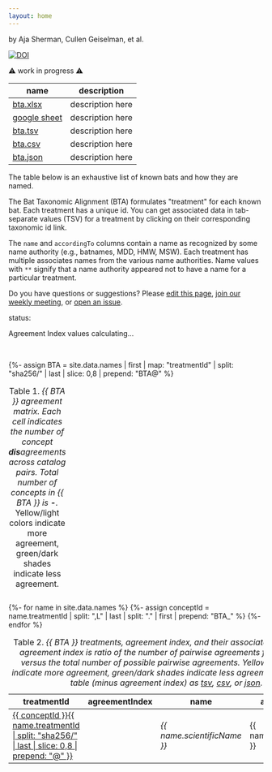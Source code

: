 ```yaml
---
layout: home
---
```

by Aja Sherman, Cullen Geiselman, et al. 

[![DOI](https://zenodo.org/badge/DOI/10.5281/zenodo.7915722.svg)](https://doi.org/10.5281/zenodo.7915722) 

⚠️  work in progress ⚠️

 name | description 
 ---  | ---
 [bta.xlsx](./bta.xlsx) | description here
 [google sheet](https://docs.google.com/spreadsheets/d/1JSIr4GJX26LnF6WEl_jvrP6eAiRJc32XbIseeC_Y9DM/) | description here
 [bta.tsv](./bta.tsv) | description here
 [bta.csv](./bta.csv) | description here
 [bta.json](./bta.json) | description here


The table below is an exhaustive list of known bats and how they are named.

The Bat Taxonomic Alignment (BTA) formulates "treatment" for each known bat. Each treatment has a unique id. You can get associated data in tab-separate values (TSV) for a treatment by clicking on their corresponding taxonomic id link. 

The `name` and `accordingTo` columns contain a name as recognized by some name authority (e.g., batnames, MDD, HMW, MSW). Each treatment has multiple associates names from the various name authorities. Name values with `**` signify that a name authority appeared not to have a name for a particular treatment.

Do you have questions or suggestions? Please [edit this page](https://github.com/jhpoelen/bat-taxonomic-alignment/edit/main/index.md), [join our weekly meeting](https://globalbioticinteractions.org/covid19), or [open an issue](https://github.com/jhpoelen/bat-taxonomic-alignment/issues/new).


<bold>status:</bold><div id="status">Agreement Index values calculating...</div>

<br/>

{%- assign BTA = site.data.names | first | map: "treatmentId" | split: "sha256/" | last | slice: 0,8 | prepend: "BTA@" %}

<table><caption>Table 1. <em>{{ BTA }} agreement matrix. Each cell indicates the number of concept <b>dis</b>agreements across catalog pairs. Total number of concepts in {{ BTA }} is <b><span id="totalConcepts">-</span></b>.</em> Yellow/light colors indicate more agreement, green/dark shades indicate less agreement.</caption><thead id="matrixHeader"></thead><tbody id="matrix"></tbody></table>



<table>
  <caption>Table 2. <em>{{ BTA }} treatments, agreement index, and their associated names. The agreement index is ratio of the number of pairwise agreements for a concept versus the total number of possible pairwise agreements. Yellow/light colors indicate more agreement, green/dark shades indicate less agreement. Download table (minus agreement index) as <a href="https://raw.githubusercontent.com/jhpoelen/bat-taxonomic-alignment/main/_data/names.tsv">tsv</a>, <a href="https://raw.githubusercontent.com/jhpoelen/bat-taxonomic-alignment/main/_data/names.csv">csv</a>, or <a href="https://raw.githubusercontent.com/jhpoelen/bat-taxonomic-alignment/main/_data/names.json">json</a>.</em></caption>
  <thead><th>treatmentId</th><th>agreementIndex</th><th>name</th><th>accordingTo</th></thead>
  <tbody>
{%- for name in site.data.names %}
{%- assign conceptId = name.treatmentId | split: ",L" | last | split: "." | first | prepend: "BTA_" %}
    <tr>
<td><a href="{{ name.treatmentId }}">{{ conceptId }}{{ name.treatmentId | split: "sha256/" | last | slice: 0,8 | prepend: "@" }}</a></td><td> <div class="{{ conceptId }}"/></td><td> <em>{{ name.scientificName }}</em></td><td> {{ name.accordingTo }}</td>
    </tr>
{%- endfor %}
  </tbody>
</table>

<script src="assets/js/viridis.js"></script>

<script>

  var concepts = {{ site.data.names-wide | jsonify }};

  document.querySelector("#totalConcepts").textContent = concepts.length;

  var matchesTotal = {};
  var mismatchesTotal = {};
 
  const applyColorsForIndex = function(elem, agreementIndex) { 
    elem.setAttribute("style", "text-align: center; background: " + viridis(agreementIndex) + "; color: " + (agreementIndex > 0.75 ? "black" : "white") + ";"); 
  }
 
  var agreementIndex = concepts.forEach(function(concept) {
    const catalogNames = Object
        .keys(concept)
        .filter(function(key) { return key.match(/^Name.*/) != null; })
        .sort();
    
    const matches = [];
    for (var i = 0; i < catalogNames.length; i++) {
      for (var j = i+1; j < catalogNames.length; j++) {  
        const nameA = concept[catalogNames[i]];
        const nameB = concept[catalogNames[j]];
        const agreementValue =  nameA === nameB ? 1 : 0;
        matches.push(agreementValue);
        const totalKey = catalogNames[i] + '*' + catalogNames[j]; 
        matchesTotal[totalKey] = (matchesTotal[totalKey] | 0) + agreementValue;
        mismatchesTotal[totalKey] = (mismatchesTotal[totalKey] | 0) + (1 - agreementValue);
      }
    }
    const nameAgreementIndex = 1.0 * matches.reduce(function(item, accum) { return item + accum; }, 0) / matches.length;

    const conceptId = concept.treatmentId.match(/(.*)(L)(?<conceptId>[0-9]+)[.]tsv$/).groups.conceptId;
  
    const setAgreementIndex = function(item) {
      document
        .querySelectorAll('.' + item.conceptId)
        .forEach(function(elem) { 
          elem.textContent = item.agreementIndex; 
          applyColorsForIndex(elem, item.agreementIndex);
       });
    };
 
    setAgreementIndex( {
      conceptId: 'BTA_' + conceptId,
      agreementIndex: nameAgreementIndex.toFixed(1),
      catalogs: catalogNames
    });
  });

  var catalogsMatched = Object
    .keys(matchesTotal)
    .reduce(function (accum, key) { 
       key.split("*").forEach(function(item) { if (accum.indexOf(item) == -1) { accum.push(item); } });
       return accum }, [])
    .sort();

  

  document.querySelector('#matrixHeader').appendChild(document.createElement("th"));
 
  catalogsMatched.forEach(function (catalogA) {
    var catalogName = catalogA.replace(/^Name[ _]/, '');
    document.querySelector('#matrixHeader').appendChild(document.createElement("th")).textContent = catalogName;
    var row = document.querySelector('#matrix').appendChild(document.createElement("tr"));
    row.appendChild(document.createElement("td")).textContent = catalogName;
    catalogsMatched.forEach(function (catalogB) {
      var cell = row.appendChild(document.createElement("td"));
      const mismatchCount = mismatchesTotal[catalogA + "*" + catalogB];
      if (mismatchCount) {
          cell.textContent = mismatchCount;
          const agreementIndex = 1 - 1.0 * mismatchCount / concepts.length;
          applyColorsForIndex(cell, agreementIndex);
      } else {
          cell.textContent = "-";
      }
    }); 
  });

  document.querySelector('#status').textContent = 'Agreement Index values calculation done.';


</script>
